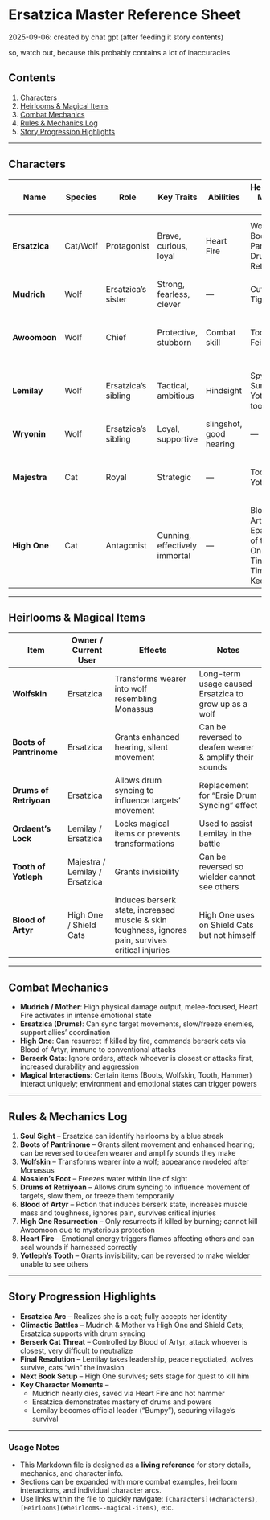 # Ersatzica Master Reference Sheet

2025-09-06: created by chat gpt (after feeding it story contents)

so, watch out, because this probably contains a lot of inaccuracies

## Contents
1. [Characters](#characters)
2. [Heirlooms & Magical Items](#heirlooms--magical-items)
3. [Combat Mechanics](#combat-mechanics)
4. [Rules & Mechanics Log](#rules--mechanics-log)
5. [Story Progression Highlights](#story-progression-highlights)

---

## Characters <a name="characters"></a>

| Name        | Species       | Role                  | Key Traits                 | Abilities                                  | Heirlooms / Magical Items                       | Notes |
|------------|--------------|----------------------|---------------------------|--------------------------------------------|-------------------------------------------------|-------|
| **Ersatzica** | Cat/Wolf    | Protagonist           | Brave, curious, loyal     | Heart Fire                                  | Wolfskin, Boots of Pantrinome, Drums of Retriyoan | Born a cat, grew up as a wolf, resolves to accept cat identity |
| **Mudrich** | Wolf         | Ersatzica’s sister    | Strong, fearless, clever |     —                            |                                                 Cuffs of Tigrin |— |
| **Awoomoon** | Wolf | Chief               | Protective, stubborn      | Combat skill               | Tooth of Feistiven                                               | Chief of Bridge Town, the Wolf Village |
| **Lemilay** | Wolf         | Ersatzica’s sibling  | Tactical, ambitious       | Hindsight                                           | Spyglass of Sureye, Yotleph’s tooth | Becomes leader (“Bumpy”), negotiates peace |
| **Wryonin** | Wolf         | Ersatzica’s sibling  | Loyal, supportive         | slingshot, good hearing                               | —                                               | Assists in battles |
| **Majestra** | Cat          | Royal                | Strategic          | —                                           | Tooth of Yotleph                               | Guides Lemilay, becomes assistant leader |
| **High One** | Cat          | Antagonist           | Cunning, effectively immortal | —                                           | Blood of Artyr, Epaulette of the High One, Tinsel's Time Keeper      | King of the High Tower, the Cat Kingdom |


---

## Heirlooms & Magical Items <a name="heirlooms--magical-items"></a>

| Item | Owner / Current User | Effects | Notes |
|------|--------------------|---------|-------|
| **Wolfskin** | Ersatzica | Transforms wearer into wolf resembling Monassus | Long-term usage caused Ersatzica to grow up as a wolf |
| **Boots of Pantrinome** | Ersatzica | Grants enhanced hearing, silent movement | Can be reversed to deafen wearer & amplify their sounds |
| **Drums of Retriyoan** | Ersatzica | Allows drum syncing to influence targets’ movement | Replacement for “Ersie Drum Syncing” effect |
| **Ordaent’s Lock** | Lemilay / Ersatzica | Locks magical items or prevents transformations | Used to assist Lemilay in the battle |
| **Tooth of Yotleph** | Majestra / Lemilay / Ersatzica | Grants invisibility | Can be reversed so wielder cannot see others |
| **Blood of Artyr** | High One / Shield Cats | Induces berserk state, increased muscle & skin toughness, ignores pain, survives critical injuries | High One uses on Shield Cats but not himself |


---

## Combat Mechanics <a name="combat-mechanics"></a>

- **Mudrich / Mother**: High physical damage output, melee-focused, Heart Fire activates in intense emotional state  
- **Ersatzica (Drums)**: Can sync target movements, slow/freeze enemies, support allies’ coordination  
- **High One**: Can resurrect if killed by fire, commands berserk cats via Blood of Artyr, immune to conventional attacks  
- **Berserk Cats**: Ignore orders, attack whoever is closest or attacks first, increased durability and aggression  
- **Magical Interactions**: Certain items (Boots, Wolfskin, Tooth, Hammer) interact uniquely; environment and emotional states can trigger powers  

---

## Rules & Mechanics Log <a name="rules--mechanics-log"></a>

1. **Soul Sight** – Ersatzica can identify heirlooms by a blue streak  
2. **Boots of Pantrinome** – Grants silent movement and enhanced hearing; can be reversed to deafen wearer and amplify sounds they make  
3. **Wolfskin** – Transforms wearer into a wolf; appearance modeled after Monassus  
4. **Nosalen’s Foot** – Freezes water within line of sight  
5. **Drums of Retriyoan** – Allows drum syncing to influence movement of targets, slow them, or freeze them temporarily  
6. **Blood of Artyr** – Potion that induces berserk state, increases muscle mass and toughness, ignores pain, survives critical injuries  
7. **High One Resurrection** – Only resurrects if killed by burning; cannot kill Awoomoon due to mysterious protection  
8. **Heart Fire** – Emotional energy triggers flames affecting others and can seal wounds if harnessed correctly  
9. **Yotleph’s Tooth** – Grants invisibility; can be reversed to make wielder unable to see others  

---

## Story Progression Highlights <a name="story-progression-highlights"></a>

- **Ersatzica Arc** – Realizes she is a cat; fully accepts her identity  
- **Climactic Battles** – Mudrich & Mother vs High One and Shield Cats; Ersatzica supports with drum syncing  
- **Berserk Cat Threat** – Controlled by Blood of Artyr, attack whoever is closest, very difficult to neutralize  
- **Final Resolution** – Lemilay takes leadership, peace negotiated, wolves survive, cats “win” the invasion  
- **Next Book Setup** – High One survives; sets stage for quest to kill him  
- **Key Character Moments** –  
  - Mudrich nearly dies, saved via Heart Fire and hot hammer  
  - Ersatzica demonstrates mastery of drums and powers  
  - Lemilay becomes official leader (“Bumpy”), securing village’s survival  

---

### Usage Notes

- This Markdown file is designed as a **living reference** for story details, mechanics, and character info.  
- Sections can be expanded with more combat examples, heirloom interactions, and individual character arcs.  
- Use links within the file to quickly navigate: `[Characters](#characters)`, `[Heirlooms](#heirlooms--magical-items)`, etc.

